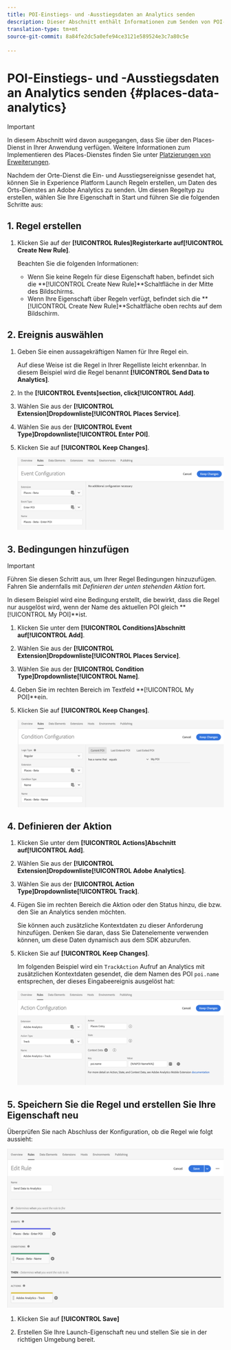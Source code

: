 ```yaml
---
title: POI-Einstiegs- und -Ausstiegsdaten an Analytics senden
description: Dieser Abschnitt enthält Informationen zum Senden von POI-Einstiegs- und -Ausstiegsdaten an Analytics.
translation-type: tm+mt
source-git-commit: 8a84fe2dc5a0efe94ce3121e589524e3c7a80c5e

---
```



# POI-Einstiegs- und -Ausstiegsdaten an Analytics senden {#places-data-analytics}


>[!IMPORTANT]
>
>In diesem Abschnitt wird davon ausgegangen, dass Sie über den Places-Dienst in Ihrer Anwendung verfügen. Weitere Informationen zum Implementieren des Places-Dienstes finden Sie unter [Platzierungen von Erweiterungen](/help/places-ext-aep-sdks/places-extension/places-extension.md).

Nachdem der Orte-Dienst die Ein- und Ausstiegsereignisse gesendet hat, können Sie in Experience Platform Launch Regeln erstellen, um Daten des Orts-Dienstes an Adobe Analytics zu senden. Um diesen Regeltyp zu erstellen, wählen Sie Ihre Eigenschaft in Start und führen Sie die folgenden Schritte aus:

## 1. Regel erstellen

1. Klicken Sie auf der **[!UICONTROL Rules]**Registerkarte auf**[!UICONTROL Create New Rule]**.

   Beachten Sie die folgenden Informationen:

   * Wenn Sie keine Regeln für diese Eigenschaft haben, befindet sich die **[!UICONTROL Create New Rule]**Schaltfläche in der Mitte des Bildschirms.
   * Wenn Ihre Eigenschaft über Regeln verfügt, befindet sich die **[!UICONTROL Create New Rule]**Schaltfläche oben rechts auf dem Bildschirm.

## 2. Ereignis auswählen

1. Geben Sie einen aussagekräftigen Namen für Ihre Regel ein.

   Auf diese Weise ist die Regel in Ihrer Regelliste leicht erkennbar. In diesem Beispiel wird die Regel benannt **[!UICONTROL Send Data to Analytics]**.

1. In the **[!UICONTROL Events]**section, click**[!UICONTROL Add]**.

1. Wählen Sie aus der **[!UICONTROL Extension]**Dropdownliste**[!UICONTROL Places Service]**.

1. Wählen Sie aus der **[!UICONTROL Event Type]**Dropdownliste**[!UICONTROL Enter POI]**.

1. Klicken Sie auf **[!UICONTROL Keep Changes]**.

   ![&quot;Ereignis auswählen&quot;](/help/assets/pt-selectEvent.png)


## 3. Bedingungen hinzufügen

>[!IMPORTANT]
>
>Führen Sie diesen Schritt aus, um Ihrer Regel Bedingungen hinzuzufügen. Fahren Sie andernfalls mit *Definieren der unten stehenden Aktion* fort.

In diesem Beispiel wird eine Bedingung erstellt, die bewirkt, dass die Regel nur ausgelöst wird, wenn der Name des aktuellen POI gleich **[!UICONTROL My POI]**ist.

1. Klicken Sie unter dem **[!UICONTROL Conditions]**Abschnitt auf**[!UICONTROL Add]**.

1. Wählen Sie aus der **[!UICONTROL Extension]**Dropdownliste**[!UICONTROL Places Service]**.

1. Wählen Sie aus der **[!UICONTROL Condition Type]**Dropdownliste**[!UICONTROL Name]**.

1. Geben Sie im rechten Bereich im Textfeld **[!UICONTROL My POI]**ein.

1. Klicken Sie auf **[!UICONTROL Keep Changes]**.

   ![&quot;Bedingung festlegen&quot;](/help/assets/pt-setCondition.png)


## 4. Definieren der Aktion

1. Klicken Sie unter dem **[!UICONTROL Actions]**Abschnitt auf**[!UICONTROL Add]**.

1. Wählen Sie aus der **[!UICONTROL Extension]**Dropdownliste**[!UICONTROL Adobe Analytics]**.

1. Wählen Sie aus der **[!UICONTROL Action Type]**Dropdownliste**[!UICONTROL Track]**.

1. Fügen Sie im rechten Bereich die Aktion oder den Status hinzu, die bzw. den Sie an Analytics senden möchten.

   Sie können auch zusätzliche Kontextdaten zu dieser Anforderung hinzufügen. Denken Sie daran, dass Sie Datenelemente verwenden können, um diese Daten dynamisch aus dem SDK abzurufen.

1. Klicken Sie auf **[!UICONTROL Keep Changes]**.

   Im folgenden Beispiel wird ein `TrackAction` Aufruf an Analytics mit zusätzlichen Kontextdaten gesendet, die dem Namen des POI `poi.name` entsprechen, der dieses Eingabeereignis ausgelöst hat:

   ![&quot;Aktion festlegen&quot;](/help/assets/pt-setAction.png)

## 5. Speichern Sie die Regel und erstellen Sie Ihre Eigenschaft neu

Überprüfen Sie nach Abschluss der Konfiguration, ob die Regel wie folgt aussieht:

![&quot;rule is created&quot;](/help/assets/pt-ruleComplete.png)

1. Klicken Sie auf **[!UICONTROL Save]**

1. Erstellen Sie Ihre Launch-Eigenschaft neu und stellen Sie sie in der richtigen Umgebung bereit.
